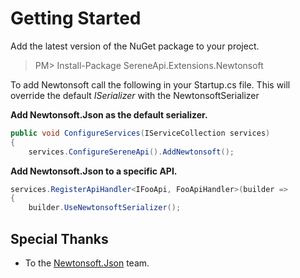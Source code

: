 ﻿# Getting Started

Add the latest version of the NuGet package to your project.
>PM> Install-Package SereneApi.Extensions.Newtonsoft

To add Newtonsoft call the following in your Startup.cs file. This will override the default *ISerializer* with the NewtonsoftSerializer

**Add Newtonsoft.Json as the default serializer.**
```csharp
public void ConfigureServices(IServiceCollection services)
{
	services.ConfigureSereneApi().AddNewtonsoft();
```
**Add Newtonsoft.Json to a specific API.**
```csharp
services.RegisterApiHandler<IFooApi, FooApiHandler>(builder =>
{
	builder.UseNewtonsoftSerializer();
```
## Special Thanks
* To the [Newtonsoft.Json](https://www.newtonsoft.com/json) team.